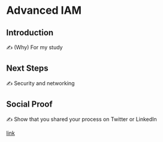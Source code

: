 
# Advanced IAM

## Introduction

✍️ (Why) For my study



## Next Steps

✍️ Security and networking
## Social Proof

✍️ Show that you shared your process on Twitter or LinkedIn

[link](https://twitter.com/kcmh_538/status/1311248324620509184?s=20)
